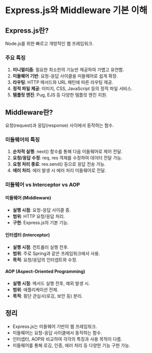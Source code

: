 # Express.js와 Middleware 기본 이해

## Express.js란?

Node.js를 위한 빠르고 개방적인 웹 프레임워크.

### 주요 특징

1. **미니멀리즘**: 필요한 최소한의 기능만 제공하여 가볍고 유연함.
2. **미들웨어 기반**: 요청-응답 사이클을 미들웨어로 쉽게 확장.
3. **라우팅**: HTTP 메서드와 URL 패턴에 따른 라우팅 제공.
4. **정적 파일 제공**: 이미지, CSS, JavaScript 등의 정적 파일 서비스.
5. **템플릿 엔진**: Pug, EJS 등 다양한 템플릿 엔진 지원.

## Middleware란?

요청(request)과 응답(response) 사이에서 동작하는 함수.

### 미들웨어의 특징

1. **순차적 실행**: next() 함수를 통해 다음 미들웨어로 제어 전달.
2. **요청/응답 수정**: req, res 객체를 수정하여 데이터 전달 가능.
3. **요청 처리 종료**: res.send() 등으로 응답 전송 가능.
4. **에러 처리**: 에러 발생 시 에러 처리 미들웨어로 전달.

### 미들웨어 vs Interceptor vs AOP

#### 미들웨어 (Middleware)

- **실행 시점**: 요청-응답 사이클 중.
- **범위**: HTTP 요청/응답 처리.
- **구현**: Express.js의 기본 기능.

#### 인터셉터 (Interceptor)

- **실행 시점**: 컨트롤러 실행 전후.
- **범위**: 주로 Spring과 같은 프레임워크에서 사용.
- **목적**: 요청/응답의 인터셉트와 수정.

#### AOP (Aspect-Oriented Programming)

- **실행 시점**: 메서드 실행 전후, 예외 발생 시.
- **범위**: 애플리케이션 전체.
- **목적**: 횡단 관심사(로깅, 보안 등) 분리.

## 정리

- Express.js는 미들웨어 기반의 웹 프레임워크.
- 미들웨어는 요청-응답 사이클에서 동작하는 함수.
- 인터셉터, AOP와 비교하여 각각의 특징과 사용 목적이 다름.
- 미들웨어를 통해 로깅, 인증, 에러 처리 등 다양한 기능 구현 가능.
